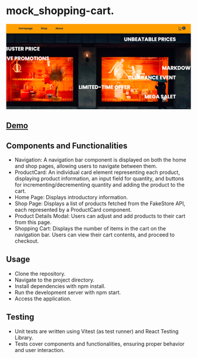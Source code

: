 # mock_shopping-cart.
![My Image](Screenshot_buybox.png)

## [Demo](https://bbm2910.github.io/shop)
## Components and Functionalities
* Navigation: A navigation bar component is displayed on both the home and shop pages, allowing users to navigate between them.
* ProductCard: An individual card element representing each product, displaying product information, an input field for quantity, and buttons for incrementing/decrementing quantity and adding the product to the cart.
* Home Page: Displays introductory information.
* Shop Page: Displays a list of products fetched from the FakeStore API, each represented by a ProductCard component.
* Product Details Modal:  Users can adjust and add products to their cart from this page.
* Shopping Cart: Displays the number of items in the cart on the navigation bar. Users can view their cart contents, and proceed to checkout.

## Usage
* Clone the repository.
* Navigate to the project directory.
* Install dependencies with npm install.
* Run the development server with npm start.
* Access the application.

## Testing
* Unit tests are written using Vitest (as test runner) and React Testing Library.
* Tests cover components and functionalities, ensuring proper behavior and user interaction.
